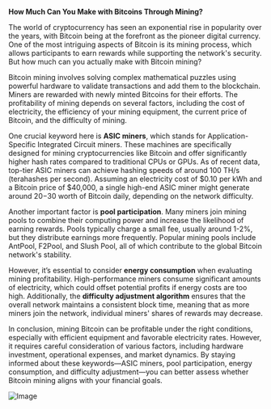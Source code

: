 **How Much Can You Make with Bitcoins Through Mining?**

The world of cryptocurrency has seen an exponential rise in popularity over the years, with Bitcoin being at the forefront as the pioneer digital currency. One of the most intriguing aspects of Bitcoin is its mining process, which allows participants to earn rewards while supporting the network's security. But how much can you actually make with Bitcoin mining?

Bitcoin mining involves solving complex mathematical puzzles using powerful hardware to validate transactions and add them to the blockchain. Miners are rewarded with newly minted Bitcoins for their efforts. The profitability of mining depends on several factors, including the cost of electricity, the efficiency of your mining equipment, the current price of Bitcoin, and the difficulty of mining.

One crucial keyword here is **ASIC miners**, which stands for Application-Specific Integrated Circuit miners. These machines are specifically designed for mining cryptocurrencies like Bitcoin and offer significantly higher hash rates compared to traditional CPUs or GPUs. As of recent data, top-tier ASIC miners can achieve hashing speeds of around 100 TH/s (terahashes per second). Assuming an electricity cost of $0.10 per kWh and a Bitcoin price of $40,000, a single high-end ASIC miner might generate around $20-$30 worth of Bitcoin daily, depending on the network difficulty.

Another important factor is **pool participation**. Many miners join mining pools to combine their computing power and increase the likelihood of earning rewards. Pools typically charge a small fee, usually around 1-2%, but they distribute earnings more frequently. Popular mining pools include AntPool, F2Pool, and Slush Pool, all of which contribute to the global Bitcoin network's stability.

However, it’s essential to consider **energy consumption** when evaluating mining profitability. High-performance miners consume significant amounts of electricity, which could offset potential profits if energy costs are too high. Additionally, the **difficulty adjustment algorithm** ensures that the overall network maintains a consistent block time, meaning that as more miners join the network, individual miners' shares of rewards may decrease.

In conclusion, mining Bitcoin can be profitable under the right conditions, especially with efficient equipment and favorable electricity rates. However, it requires careful consideration of various factors, including hardware investment, operational expenses, and market dynamics. By staying informed about these keywords—ASIC miners, pool participation, energy consumption, and difficulty adjustment—you can better assess whether Bitcoin mining aligns with your financial goals.

![Image](https://github.com/user-attachments/assets/31692037-0104-4703-abd1-696b6a7dd41b)